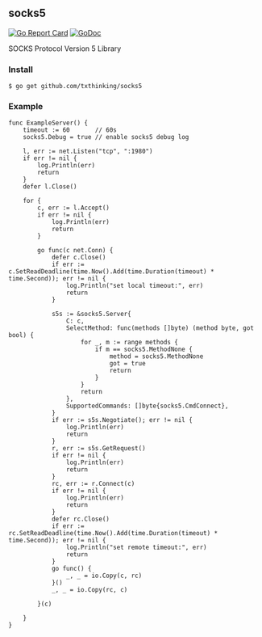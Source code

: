 ## socks5

[![Go Report Card](https://goreportcard.com/badge/github.com/txthinking/socks5)](https://goreportcard.com/report/github.com/txthinking/socks5)
[![GoDoc](https://godoc.org/github.com/txthinking/socks5?status.svg)](https://godoc.org/github.com/txthinking/socks5)

SOCKS Protocol Version 5 Library

### Install
```
$ go get github.com/txthinking/socks5
```

### Example

```
func ExampleServer() {
	timeout := 60       // 60s
	socks5.Debug = true // enable socks5 debug log

	l, err := net.Listen("tcp", ":1980")
	if err != nil {
		log.Println(err)
		return
	}
	defer l.Close()

	for {
		c, err := l.Accept()
		if err != nil {
			log.Println(err)
			return
		}

		go func(c net.Conn) {
			defer c.Close()
			if err := c.SetReadDeadline(time.Now().Add(time.Duration(timeout) * time.Second)); err != nil {
				log.Println("set local timeout:", err)
				return
			}

			s5s := &socks5.Server{
				C: c,
				SelectMethod: func(methods []byte) (method byte, got bool) {
					for _, m := range methods {
						if m == socks5.MethodNone {
							method = socks5.MethodNone
							got = true
							return
						}
					}
					return
				},
				SupportedCommands: []byte{socks5.CmdConnect},
			}
			if err := s5s.Negotiate(); err != nil {
				log.Println(err)
				return
			}
			r, err := s5s.GetRequest()
			if err != nil {
				log.Println(err)
				return
			}
			rc, err := r.Connect(c)
			if err != nil {
				log.Println(err)
				return
			}
			defer rc.Close()
			if err := rc.SetReadDeadline(time.Now().Add(time.Duration(timeout) * time.Second)); err != nil {
				log.Println("set remote timeout:", err)
				return
			}
			go func() {
				_, _ = io.Copy(c, rc)
			}()
			_, _ = io.Copy(rc, c)

		}(c)

	}
}
```
